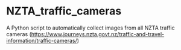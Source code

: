 # NZTA_traffic_cameras
A Python script to automatically collect images from all NZTA traffic cameras (https://www.journeys.nzta.govt.nz/traffic-and-travel-information/traffic-cameras/)
